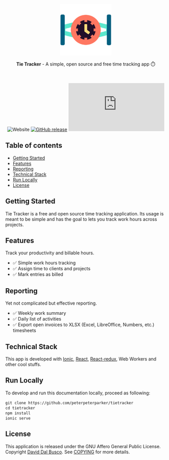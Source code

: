 <div align="center">
  <a href="https://tietracker.com"><img src="public/assets/icon/logo.svg" alt="Tie Tracker logo" height="160"></a>
  
  <br/>
  
  <p><strong>Tie Tracker</strong> - A simple, open source and free time tracking app ⏱️</p>
  
  <br/>
  
  ![Website](https://img.shields.io/website?label=Progressive%20Web%20Apps&url=https%3A%2F%2Ftietracker.com)
  [![GitHub release](https://img.shields.io/github/release/peterpeterparker/tietracker/all?logo=GitHub)](https://github.com/peterpeterparker/tietracker/releases/latest)
  [![Tweet](https://img.shields.io/twitter/url?url=https%3A%2F%tietracker.com)](https://twitter.com/intent/tweet?url=https%3A%2F%2Ftietracker.com&text=Tie%20Tracker+-+A+simple%2C+open+source+and+free+time+tracking+app+%E2%8F%B1%EF%B8%8F)
</div>


## Table of contents

- [Getting Started](#getting-started)
- [Features](#features)
- [Reporting](#reporting)
- [Technical Stack](#technical-stack)
- [Run Locally](#run-locally) 
- [License](#license)

## Getting Started

Tie Tracker is a free and open source time tracking application. Its usage is meant to be simple and has the goal to lets you track work hours across projects.

## Features

Track your productivity and billable hours.

* ✅ Simple work hours tracking
* ✅ Assign time to clients and projects
* ✅ Mark entries as billed
 
## Reporting

Yet not complicated but effective reporting.

* ✅ Weekly work summary
* ✅ Daily list of activities
* ✅ Export open invoices to XLSX (Excel, LibreOffice, Numbers, etc.) timesheets

## Technical Stack

This app is developed with [Ionic](https://ionicframework.com), [React](https://reactjs.org), [React-redux](https://react-redux.js.org), Web Workers and other cool stuffs.

## Run Locally

To develop and run this documentation locally, proceed as following:

```
git clone https://github.com/peterpeterparker/tietracker
cd tietracker
npm install
ionic serve
```
 
## License

This application is released under the GNU Affero General Public License. Copyright [David Dal Busco](mailto:david.dalbusco@outlook.com). See [COPYING](./COPYING) for more details.

[Tie Tracker]: https://tietracker.com

